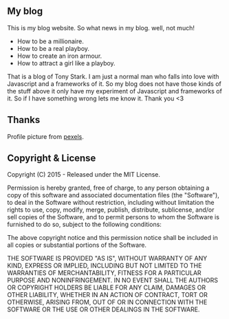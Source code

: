 ## My blog
This is my blog website. So what news in my blog. well, not much! 
- How to be a millionaire.
- How to be a real playboy.
- How to create an iron armour.
- How to attract a girl like a playboy. 

That is a blog of Tony Stark. I am just a normal man who falls into love with Javascript and a frameworks of it. So my blog does not have those kinds of the stuff above it only have my experiment of Javascript and frameworks of it. So if I have something wrong lets me know it. Thank you <3

## Thanks 

Profile picture from [pexels](https://www.pexels.com/photo/portrait-black-african-ethnicity-person-9494/).


## Copyright & License

Copyright (C) 2015 - Released under the MIT License.

Permission is hereby granted, free of charge, to any person obtaining a copy of this software and associated documentation files (the "Software"), to deal in the Software without restriction, including without limitation the rights to use, copy, modify, merge, publish, distribute, sublicense, and/or sell copies of the Software, and to permit persons to whom the Software is furnished to do so, subject to the following conditions:

The above copyright notice and this permission notice shall be included in all copies or substantial portions of the Software.

THE SOFTWARE IS PROVIDED "AS IS", WITHOUT WARRANTY OF ANY KIND, EXPRESS OR IMPLIED, INCLUDING BUT NOT LIMITED TO THE WARRANTIES OF MERCHANTABILITY, FITNESS FOR A PARTICULAR PURPOSE AND
NONINFRINGEMENT. IN NO EVENT SHALL THE AUTHORS OR COPYRIGHT HOLDERS BE LIABLE FOR ANY CLAIM, DAMAGES OR OTHER LIABILITY, WHETHER IN AN ACTION OF CONTRACT, TORT OR OTHERWISE, ARISING FROM, OUT OF OR IN CONNECTION WITH THE SOFTWARE OR THE USE OR OTHER DEALINGS IN THE SOFTWARE.
